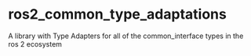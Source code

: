 # ros2_common_type_adaptations
A library with Type Adapters for all of the common_interface types in the ros 2 ecosystem
